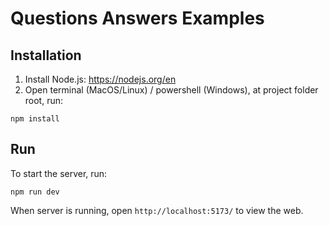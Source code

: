# Questions Answers Examples

## Installation
1. Install Node.js: https://nodejs.org/en
2. Open terminal (MacOS/Linux) / powershell (Windows), at project folder root, run:
```
npm install
```

## Run
To start the server, run:
```
npm run dev
```
When server is running, open `http://localhost:5173/` to view the web.
